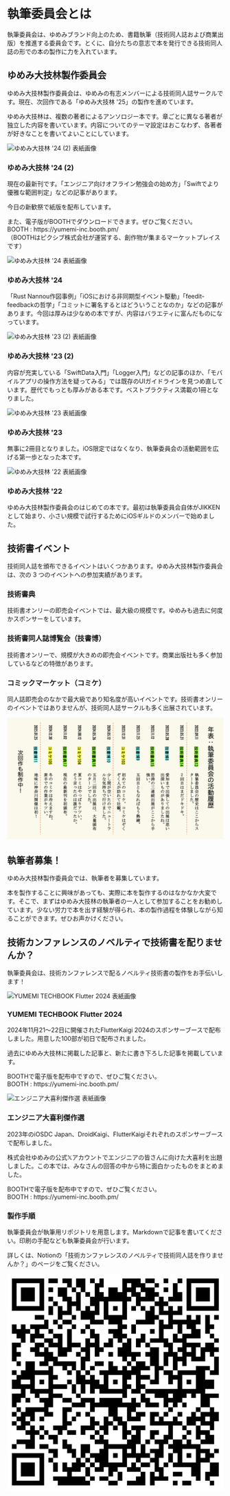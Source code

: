 # 執筆委員会とは

執筆委員会は、ゆめみブランド向上のため、書籍執筆（技術同人誌および商業出版）を推進する委員会です。とくに、自分たちの意志で本を発行できる技術同人誌の形での本の製作に力を入れています。

## ゆめみ大技林製作委員会

ゆめみ大技林製作委員会は、ゆめみの有志メンバーによる技術同人誌サークルです。現在、次回作である「ゆめみ大技林 '25」の製作を進めています。

ゆめみ大技林は、複数の著者によるアンソロジー本です。章ごとに異なる著者が独立した内容を書いています。内容についてのテーマ設定はおこなわず、各著者が好きなことを書いてよいことにしています。

<section class="book">
    <div class="container">
        <div class="cover">
            <img src="https://booth.pximg.net/b21e770c-f2f3-4020-94d7-1808078be9be/i/6282725/db8cc858-7fb4-42e6-bb28-fdc7f89f9530.png" alt="ゆめみ大技林 '24 (2) 表紙画像" />
        </div>
        <div class="detail">
            <h3>ゆめみ大技林 '24 (2)</h3>
            <p>現在の最新刊です。「エンジニア向けオフライン勉強会の始め方」「Swiftでより優雅な範囲判定」などの記事があります。</p>
            <p>今日の新歓祭で紙版を配布しています。</p>
            <p>また、電子版がBOOTHでダウンロードできます。ぜひご覧ください。<br />BOOTH : https://yumemi-inc.booth.pm/<br />（BOOTHはピクシブ株式会社が運営する、創作物が集まるマーケットプレイスです）</p>
        </div>
    </div>
</section>

<section class="book">
    <div class="container">
        <div class="cover">
            <img src="https://booth.pximg.net/b21e770c-f2f3-4020-94d7-1808078be9be/i/5701456/08746bd4-202b-4ceb-979f-5faa2f2b811d.jpg" alt="ゆめみ大技林 '24 表紙画像" />
        </div>
        <div class="detail">
            <h3>ゆめみ大技林 '24</h3>
            <p>「Rust Nannou作図事例」「iOSにおける非同期型イベント駆動」「feedit-feedbackの哲学」「コミットに署名するとはどういうことなのか」などの記事があります。今回は厚みは少なめの本ですが、内容はバラエティに富んだものになっています。</p>
        </div>
    </div>
</section>

<section class="book">
    <div class="container">
        <div class="cover">
            <img src="https://booth.pximg.net/b21e770c-f2f3-4020-94d7-1808078be9be/i/5237542/ccac13d4-f9a1-4d84-a0a5-0ec58b1620c1.png" alt="ゆめみ大技林 '23 (2) 表紙画像" />
        </div>
        <div class="detail">
            <h3>ゆめみ大技林 '23 (2)</h3>
            <p>内容が充実している「SwiftData入門」「Logger入門」などの記事のほか、「モバイルアプリの操作方法を疑ってみる」では既存のUIガイドラインを見つめ直しています。歴代でもっとも厚みがある本です。ベストプラクティス満載の1冊となりました。</p>
        </div>
    </div>
</section>

<section class="book">
    <div class="container">
        <div class="cover">
            <img src="https://booth.pximg.net/b21e770c-f2f3-4020-94d7-1808078be9be/i/4790963/04dba170-642b-4d6c-aab2-476fab521466.jpg" alt="ゆめみ大技林 '23 表紙画像" />
        </div>
        <div class="detail">
            <h3>ゆめみ大技林 '23</h3>
            <p>無事に2冊目となりました。iOS限定ではなくなり、執筆委員会の活動範囲を広げる第一歩となった本です。</p>
        </div>
    </div>
</section>

<section class="book">
    <div class="container">
        <div class="cover">
            <img src="https://booth.pximg.net/b21e770c-f2f3-4020-94d7-1808078be9be/i/4790802/bf8b7b28-c36c-4c24-961c-8ba908771576.jpg" alt="ゆめみ大技林 '22 表紙画像" />
        </div>
        <div class="detail">
            <h3>ゆめみ大技林 '22</h3>
            <p>ゆめみ大技林製作委員会のはじめての本です。最初は執筆委員会自体がJIKKENとして始まり、小さい規模で試行するためにiOSギルドのメンバーで始めました。</p>
        </div>
    </div>
</section>

## 技術書イベント

技術同人誌を頒布できるイベントはいくつかあります。ゆめみ大技林製作委員会は、次の 3 つのイベントへの参加実績があります。

### 技術書典

技術書オンリーの即売会イベントでは、最大級の規模です。ゆめみも過去に何度かスポンサーをしています。

### 技術書同人誌博覧会（技書博）

技術書オンリーで、規模が大きめの即売会イベントです。商業出版社も多く参加しているなどの特徴があります。

### コミックマーケット（コミケ）

同人誌即売会のなかで最大級であり知名度が高いイベントです。技術書オンリーのイベントではありませんが、技術同人誌サークルも多く出展されています。

![](./images/history.png)

## 執筆者募集！

ゆめみ大技林製作委員会では、執筆者を募集しています。

本を製作することに興味があっても、実際に本を製作するのはなかなか大変です。そこで、まずはゆめみ大技林の執筆者の一人として参加することをお勧めしています。少ない労力で本を出す経験が得られ、本の製作過程を体験しながら知ることができます。ぜひお声かけください。

## 技術カンファレンスのノベルティで技術書を配りませんか？

執筆委員会は、技術カンファレンスで配るノベルティ技術書の製作をお手伝いします！

<section class="book">
    <div class="container">
        <div class="cover">
            <img src="https://booth.pximg.net/b21e770c-f2f3-4020-94d7-1808078be9be/i/6322258/60626a6e-759d-494a-bae3-1fdd2156a82a.png" alt="YUMEMI TECHBOOK Flutter 2024 表紙画像" />
        </div>
        <div class="detail">
            <h3>YUMEMI TECHBOOK Flutter 2024</h3>
            <p>2024年11月21〜22日に開催されたFlutterKaigi 2024のスポンサーブースで配布しました。用意した100部が初日で配布されました。</p>
            <p>過去にゆめみ大技林に掲載した記事と、新たに書き下ろした記事を掲載しています。</p>
            <p>BOOTHで電子版を配布中ですので、ぜひご覧ください。<br />BOOTH : https://yumemi-inc.booth.pm/</p>
        </div>
    </div>
</section>

<section class="book">
    <div class="container">
        <div class="cover">
            <img src="https://booth.pximg.net/b21e770c-f2f3-4020-94d7-1808078be9be/i/5244030/d81c2cfb-467e-4077-84b2-b3f29b725506.png" alt="エンジニア大喜利傑作選 表紙画像" />
        </div>
        <div class="detail">
            <h3>エンジニア大喜利傑作選</h3>
            <p>2023年のiOSDC Japan、DroidKaigi、FlutterKaigiそれぞれのスポンサーブースで配布しました。</p>
            <p>株式会社ゆめみの公式𝕏アカウントでエンジニアの皆さんに向けた大喜利を出題しました。この本では、みなさんの回答の中から特に面白かったものをまとめました。</p>
            <p>BOOTHで電子版を配布中ですので、ぜひご覧ください。<br />BOOTH : https://yumemi-inc.booth.pm/</p>
        </div>
    </div>
</section>

<section class="text-image">
    <div class="container">
        <div class="text">
            <h3>製作手順</h3>
            <p>執筆委員会が執筆用リポジトリを用意します。Markdownで記事を書いてください。印刷の手配なども執筆委員会が行います。</p>
            <p>詳しくは、Notionの「技術カンファレンスのノベルティで技術同人誌を作りませんか？」のページをご覧ください。</p>
        </div>
        <div class="image">
            <img src="./images/novelty.png" />
        </div>
    </div>
</section>

